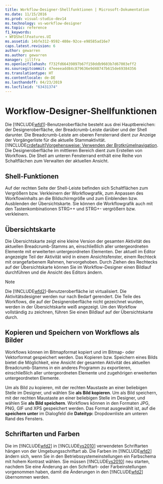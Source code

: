 ```yaml
---
title: Workflow-Designer-Shellfunktionen | Microsoft-Dokumentation
ms.date: 11/15/2016
ms.prod: visual-studio-dev14
ms.technology: vs-workflow-designer
ms.topic: reference
f1_keywords:
- WFDShellFeatures.UI
ms.assetid: 14bfe312-9592-408e-92ce-e98585ad16e7
caps.latest.revision: 6
author: gewarren
ms.author: gewarren
manager: jillfra
ms.openlocfilehash: f732fd66439897b67f150ddb9603b7d67003eff2
ms.sourcegitcommit: 47eeeeadd84c879636e9d48747b615de69384356
ms.translationtype: HT
ms.contentlocale: de-DE
ms.lasthandoff: 04/23/2019
ms.locfileid: "63431374"
---
```

# <a name="workflow-designer-shell-features"></a>Workflow-Designer-Shellfunktionen
Die [!INCLUDE[wfd1](../includes/wfd1-md.md)]-Benutzeroberfläche besteht aus drei Hauptbereichen: der Designeroberfläche, der Breadcrumb-Leiste darüber und der Shell darunter. Die Breadcrumb-Leiste am oberen Fensterrand dient zur Anzeige der Vorgängerliste für die aktuelle Stammaktivität. [!INCLUDE[crdefault](../includes/crdefault-md.md)][Vorgehensweise: Verwenden der Brotkrümelnavigation](../workflow-designer/how-to-use-breadcrumb-navigation.md). Die Designeroberfläche im mittleren Bereich dient zum Erstellen von Workflows. Die Shell am unteren Fensterrand enthält eine Reihe von Schaltflächen zum Verwalten der aktuellen Ansicht.  
  
## <a name="shell-features"></a>Shell-Funktionen  
 Auf der rechten Seite der Shell-Leiste befinden sich Schaltflächen zum Vergrößern bzw. Verkleinern der Workflowgrafik, zum Anpassen des Workflowinhalts an die Bildschirmgröße und zum Einblenden bzw. Ausblenden der Übersichtskarte. Sie können die Workflowgrafik auch mit den Tastenkombinationen STRG++ und STRG+- vergrößern bzw. verkleinern.  
  
## <a name="overview-map"></a>Übersichtskarte  
 Die Übersichtskarte zeigt eine kleine Version der gesamten Aktivität des aktuellen Breadcrumb-Stamms an, einschließlich aller untergeordneten Elemente mit erweiterten untergeordneten Elementen. Der aktuell im Editor angezeigte Teil der Aktivität wird in einem Ansichtsfenster, einem Rechteck mit orangefarbenem Rahmen, hervorgehoben. Durch Ziehen des Rechtecks auf der Übersichtskarte können Sie im Workflow-Designer einen Bildlauf durchführen und die Ansicht des Editors ändern.  
  
> [!NOTE]
> Die [!INCLUDE[wfd2](../includes/wfd2-md.md)]-Benutzeroberfläche ist virtualisiert. Die Aktivitätsdesigner werden nur nach Bedarf gerendert. Die Teile des Workflows, die auf der Designeroberfläche nicht gezeichnet wurden, werden in der Übersichtskarte weiß angezeigt. Um den Workflow vollständig zu zeichnen, führen Sie einen Bildlauf auf der Übersichtskarte durch.  
  
## <a name="copying-or-saving-workflows-as-images"></a>Kopieren und Speichern von Workflows als Bilder  
 Workflows können im Bitmapformat kopiert und im Bitmap- oder Vektorformat gespeichert werden. Das Kopieren bzw. Speichern eines Bilds bietet die Möglichkeit, eine Ansicht der gesamten Aktivität des aktuellen Breadcrumb-Stamms in ein anderes Programm zu exportieren, einschließlich aller untergeordneten Elemente und zugehörigen erweiterten untergeordneten Elemente.  
  
 Um als Bild zu kopieren, mit der rechten Maustaste an einer beliebigen Stelle im Designer, und wählen Sie **als Bild kopieren**. Um als Bild speichern, mit der rechten Maustaste an einer beliebigen Stelle im Designer, und wählen Sie **als Bild speichern**. Workflows können in den Formaten JPG, PNG, GIF und XPS gespeichert werden. Das Format ausgewählt ist, auf die **speichern unter** im Dialogfeld die **Dateityp:** Dropdownliste am unteren Rand des Fensters.  
  
## <a name="fonts-and-colors"></a>Schriftarten und Farben  
 Die im [!INCLUDE[wfd2](../includes/wfd2-md.md)] in [!INCLUDE[vs2010](../includes/vs2010-md.md)] verwendeten Schriftarten hängen von der Umgebungsschriftart ab. Die Farben im [!INCLUDE[wfd2](../includes/wfd2-md.md)] ändern sich, wenn Sie in den Betriebssystemeinstellungen ein Farbschema mit hohem Kontrast wählen. Sie müssen [!INCLUDE[vs2010](../includes/vs2010-md.md)] neu starten, nachdem Sie eine Änderung an den Schriftart- oder Farbeinstellungen vorgenommen haben, damit die Änderungen in den [!INCLUDE[wfd2](../includes/wfd2-md.md)] übernommen werden.